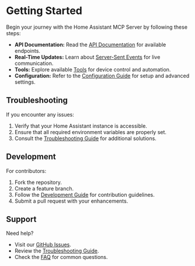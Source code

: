 # Getting Started

Begin your journey with the Home Assistant MCP Server by following these steps:

- **API Documentation:** Read the [API Documentation](api.md) for available endpoints.
- **Real-Time Updates:** Learn about [Server-Sent Events](sse-api.md) for live communication.
- **Tools:** Explore available [Tools](tools/tools.md) for device control and automation.
- **Configuration:** Refer to the [Configuration Guide](getting-started/configuration.md) for setup and advanced settings.

## Troubleshooting

If you encounter any issues:
1. Verify that your Home Assistant instance is accessible.
2. Ensure that all required environment variables are properly set.
3. Consult the [Troubleshooting Guide](troubleshooting.md) for additional solutions.

## Development

For contributors:
1. Fork the repository.
2. Create a feature branch.
3. Follow the [Development Guide](development/development.md) for contribution guidelines.
4. Submit a pull request with your enhancements.

## Support

Need help?
- Visit our [GitHub Issues](https://github.com/jango-blockchained/homeassistant-mcp/issues).
- Review the [Troubleshooting Guide](troubleshooting.md).
- Check the [FAQ](troubleshooting.md#faq) for common questions. 